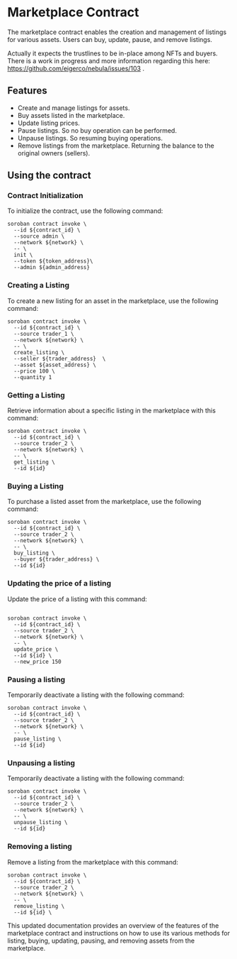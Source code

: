# Marketplace Contract

The marketplace contract enables the creation and management of listings for various assets. Users can buy, update, pause, and remove listings.

Actually it expects the trustlines to be in-place among NFTs and buyers. There is a work in progress and more information regarding this here: https://github.com/eigerco/nebula/issues/103 .

## Features

- Create and manage listings for assets.
- Buy assets listed in the marketplace.
- Update listing prices.
- Pause listings. So no buy operation can be performed.
- Unpause listings. So resuming buying operations.
- Remove listings from the marketplace. Returning the balance to the original owners (sellers).

## Using the contract

### Contract Initialization

To initialize the contract, use the following command:

```shell
soroban contract invoke \
  --id ${contract_id} \
  --source admin \
  --network ${network} \
  -- \
  init \
  --token ${token_address}\
  --admin ${admin_address}
```
### Creating a Listing

To create a new listing for an asset in the marketplace, use the following command:

```shell
soroban contract invoke \
  --id ${contract_id} \
  --source trader_1 \
  --network ${network} \
  -- \
  create_listing \
  --seller ${trader_address}  \
  --asset ${asset_address} \
  --price 100 \
  --quantity 1
```

### Getting a Listing

Retrieve information about a specific listing in the marketplace with this command:

```shell
soroban contract invoke \
  --id ${contract_id} \
  --source trader_2 \
  --network ${network} \
  -- \
  get_listing \
  --id ${id}
```

### Buying a Listing

To purchase a listed asset from the marketplace, use the following command:

```shell
soroban contract invoke \
  --id ${contract_id} \
  --source trader_2 \
  --network ${network} \
  -- \
  buy_listing \
  --buyer ${trader_address} \
  --id ${id}
```

### Updating the price of a listing

Update the price of a listing with this command:

```shell

soroban contract invoke \
  --id ${contract_id} \
  --source trader_2 \
  --network ${network} \
  -- \
  update_price \
  --id ${id} \
  --new_price 150
```

### Pausing a listing

Temporarily deactivate a listing with the following command:

```shell
soroban contract invoke \
  --id ${contract_id} \
  --source trader_2 \
  --network ${network} \
  -- \
  pause_listing \
  --id ${id}
```

### Unpausing a listing

Temporarily deactivate a listing with the following command:

```shell
soroban contract invoke \
  --id ${contract_id} \
  --source trader_2 \
  --network ${network} \
  -- \
  unpause_listing \
  --id ${id}
```

### Removing a listing

Remove a listing from the marketplace with this command:

```shell
soroban contract invoke \
  --id ${contract_id} \
  --source trader_2 \
  --network ${network} \
  -- \
  remove_listing \
  --id ${id} \
```
This updated documentation provides an overview of the features of the marketplace contract and instructions on how to use its various methods for listing, buying, updating, pausing, and removing assets from the marketplace.

